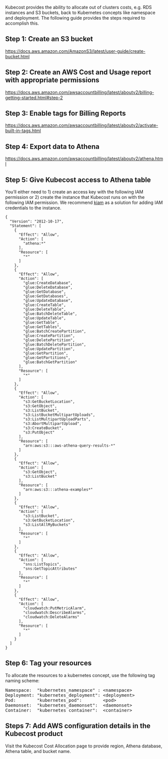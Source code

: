 Kubecost provides the ability to allocate out of clusters costs, e.g. RDS instances and S3 buckets, back to Kubernetes concepts like namespace and deployment. 
The following guide provides the steps required to accomplish this.

## Step 1: Create an S3 bucket
https://docs.aws.amazon.com/AmazonS3/latest/user-guide/create-bucket.html

## Step 2: Create an AWS Cost and Usage report with appropriate permissions
https://docs.aws.amazon.com/awsaccountbilling/latest/aboutv2/billing-getting-started.html#step-2

## Step 3: Enable tags for Billing Reports
https://docs.aws.amazon.com/awsaccountbilling/latest/aboutv2/activate-built-in-tags.html

## Step 4: Export data to Athena
https://docs.aws.amazon.com/awsaccountbilling/latest/aboutv2/athena.html

## Step 5: Give Kubecost access to Athena table

You’ll either need to 1) create an access key with the following IAM permission or 2) create the instance that Kubecost runs on with the following IAM permission. 
We recommend [kiam](https://github.com/uswitch/kiam) as a solution for adding IAM credentials to the instance.

```
{
  "Version": "2012-10-17",
  "Statement": [
    {
      "Effect": "Allow",
      "Action": [
        "athena:*"
      ],
      "Resource": [
        "*"
      ]
    },
    {
      "Effect": "Allow",
      "Action": [
        "glue:CreateDatabase",
        "glue:DeleteDatabase",
        "glue:GetDatabase",
        "glue:GetDatabases",
        "glue:UpdateDatabase",
        "glue:CreateTable",
        "glue:DeleteTable",
        "glue:BatchDeleteTable",
        "glue:UpdateTable",
        "glue:GetTable",
        "glue:GetTables",
        "glue:BatchCreatePartition",
        "glue:CreatePartition",
        "glue:DeletePartition",
        "glue:BatchDeletePartition",
        "glue:UpdatePartition",
        "glue:GetPartition",
        "glue:GetPartitions",
        "glue:BatchGetPartition"
      ],
      "Resource": [
        "*"
      ]
    },
    {
      "Effect": "Allow",
      "Action": [
        "s3:GetBucketLocation",
        "s3:GetObject",
        "s3:ListBucket",
        "s3:ListBucketMultipartUploads",
        "s3:ListMultipartUploadParts",
        "s3:AbortMultipartUpload",
        "s3:CreateBucket",
        "s3:PutObject"
      ],
      "Resource": [
        "arn:aws:s3:::aws-athena-query-results-*"
      ]
    },
    {
      "Effect": "Allow",
      "Action": [
        "s3:GetObject",
        "s3:ListBucket"
      ],
      "Resource": [
        "arn:aws:s3:::athena-examples*"
      ]
    },
    {
      "Effect": "Allow",
      "Action": [
        "s3:ListBucket",
        "s3:GetBucketLocation",
        "s3:ListAllMyBuckets"
      ],
      "Resource": [
        "*"
      ]
    },
    {
      "Effect": "Allow",
      "Action": [
        "sns:ListTopics",
        "sns:GetTopicAttributes"
      ],
      "Resource": [
        "*"
      ]
    },
    {
      "Effect": "Allow",
      "Action": [
        "cloudwatch:PutMetricAlarm",
        "cloudwatch:DescribeAlarms",
        "cloudwatch:DeleteAlarms"
      ],
      "Resource": [
        "*"
      ]
    }
  ]
}
```

## Step 6: Tag your resources

To allocate the resources to a kubernetes concept, use the following tag naming scheme:

<pre>
Namespace:  "kubernetes_namespace" : &lt;namespace>
Deployment: "kubernetes_deployment": &lt;deployment>
Pod:        "kubernetes_pod":        &lt;pod>
Daemonset:  "kubernetes_daemonset":  &lt;daemonset>
Container:  "kubernetes_container":  &lt;container>
</pre>

## Steps 7: Add AWS configuration details in the Kubecost product

Visit the Kubecost Cost Allocation page to provide region, Athena database, Athena table, and bucket name.
